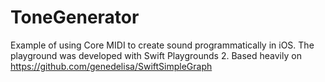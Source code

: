 # ToneGenerator
Example of using Core MIDI to create sound programmatically in iOS.  The playground was developed with Swift Playgrounds 2.  Based heavily on https://github.com/genedelisa/SwiftSimpleGraph
